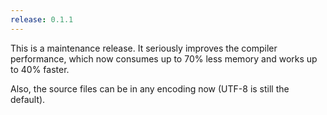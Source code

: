 ```yaml
---
release: 0.1.1
---
```


This is a maintenance release. It seriously improves the compiler performance,
which now consumes up to 70% less memory and works up to 40% faster.

Also, the source files can be in any encoding now (UTF-8 is still the default).
